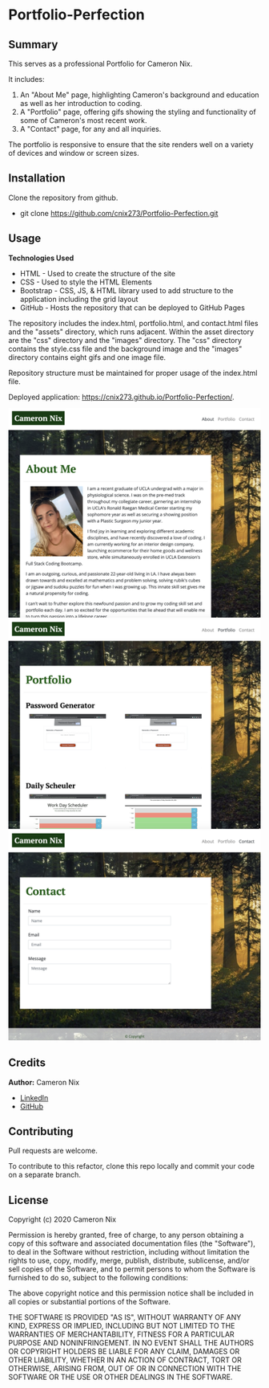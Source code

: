 # Portfolio-Perfection

## Summary

This serves as a professional Portfolio for Cameron Nix.

It includes:
1. An "About Me" page, highlighting Cameron's background and education as well as her introduction to coding.
1. A "Portfolio" page, offering gifs showing the styling and functionality of some of Cameron's most recent work.
1. A "Contact" page, for any and all inquiries.

The portfolio is responsive to ensure that the site renders well on a variety of devices and window or screen sizes.

## Installation

Clone the repository from github.

* git clone https://github.com/cnix273/Portfolio-Perfection.git

## Usage

**Technologies Used**
* HTML - Used to create the structure of the site
* CSS - Used to style the HTML Elements
* Bootstrap - CSS, JS, & HTML library used to add structure to the application including the grid layout
* GitHub - Hosts the repository that can be deployed to GitHub Pages

The repository includes the index.html, portfolio.html, and contact.html files and the "assets" directory, which runs adjacent. Within the asset directory are the "css" directory and the "images" directory. The "css" directory contains the style.css file and the background image and the "images" directory contains eight gifs and one image file.

Repository structure must be maintained for proper usage of the index.html file.

Deployed application: https://cnix273.github.io/Portfolio-Perfection/.

![Screenshot 1](https://github.com/cnix273/Portfolio-Perfection/blob/main/assets/images/Screenshot1.png)
![Screenshot 2](https://github.com/cnix273/Portfolio-Perfection/blob/main/assets/images/Screenshot2.png)
![Screenshot 3](https://github.com/cnix273/Portfolio-Perfection/blob/main/assets/images/Screenshot3.png)

## Credits

**Author:** Cameron Nix
* [LinkedIn](https://www.linkedin.com/in/cameron-nix-a74aa1109/)
* [GitHub](https://github.com/cnix273)

## Contributing

Pull requests are welcome.

To contribute to this refactor, clone this repo locally and commit your code on a separate branch.

## License

Copyright (c) 2020 Cameron Nix

Permission is hereby granted, free of charge, to any person obtaining a copy
of this software and associated documentation files (the "Software"), to deal
in the Software without restriction, including without limitation the rights
to use, copy, modify, merge, publish, distribute, sublicense, and/or sell
copies of the Software, and to permit persons to whom the Software is
furnished to do so, subject to the following conditions:

The above copyright notice and this permission notice shall be included in all
copies or substantial portions of the Software.

THE SOFTWARE IS PROVIDED "AS IS", WITHOUT WARRANTY OF ANY KIND, EXPRESS OR
IMPLIED, INCLUDING BUT NOT LIMITED TO THE WARRANTIES OF MERCHANTABILITY,
FITNESS FOR A PARTICULAR PURPOSE AND NONINFRINGEMENT. IN NO EVENT SHALL THE
AUTHORS OR COPYRIGHT HOLDERS BE LIABLE FOR ANY CLAIM, DAMAGES OR OTHER
LIABILITY, WHETHER IN AN ACTION OF CONTRACT, TORT OR OTHERWISE, ARISING FROM,
OUT OF OR IN CONNECTION WITH THE SOFTWARE OR THE USE OR OTHER DEALINGS IN THE
SOFTWARE.